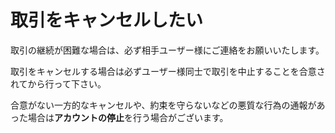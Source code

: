 # 取引をキャンセルしたい

取引の継続が困難な場合は、必ず相手ユーザー様にご連絡をお願いいたします。

取引をキャンセルする場合は必ずユーザー様同士で取引を中止することを合意されてから行って下さい。  

合意がない一方的なキャンセルや、約束を守らないなどの悪質な行為の通報があった場合は**アカウントの停止**を行う場合がございます。